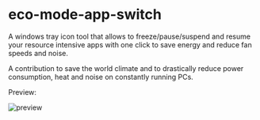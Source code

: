 # eco-mode-app-switch
A windows tray icon tool that allows to freeze/pause/suspend and resume your resource intensive apps with one click to save energy and reduce fan speeds and noise.

A contribution to save the world climate and to drastically reduce power consumption, heat and noise on constantly running PCs.

Preview:

![preview](https://user-images.githubusercontent.com/26028969/176048816-f15a4bb5-dc68-4ae1-9a1e-bb389e6a59d0.PNG)
